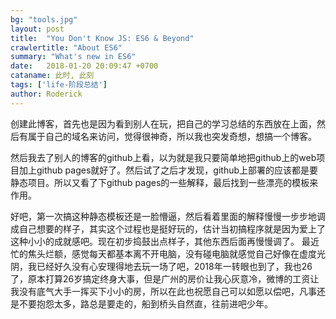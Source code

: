 ```yaml
---
bg: "tools.jpg"
layout: post
title:  "You Don't Know JS: ES6 & Beyond"
crawlertitle: "About ES6"
summary: "What's new in ES6"
date:   2018-01-20 20:09:47 +0700
cataname: 此时, 此刻
tags: ['life-阶段总结']
author: Roderick
---
```

创建此博客，首先也是因为看到别人在玩，把自己的学习总结的东西放在上面，然后有属于自己的域名来访问，觉得很神奇，所以我也突发奇想，想搞一个博客。

然后我去了别人的博客的github上看，以为就是我只要简单地把github上的web项目加上github pages就好了。然后试了之后才发现，github上部署的应该都是要静态项目。所以又看了下github pages的一些解释，最后找到一些漂亮的模板来作用。

好吧，第一次搞这种静态模板还是一脸懵逼，然后看着里面的解释慢慢一步步地调成自己想要的样子，其实这个过程也是挺好玩的，估计当初搞程序就是因为爱上了这种小小的成就感吧。现在初步捣鼓出点样子，其他东西后面再慢慢调了。
最近忙的焦头烂额，感觉每天都基本离不开电脑，没有碰电脑就感觉自己好像在虚度光阴，我已经好久没有心安理得地去玩一场了吧，2018年一转眼也到了，我也26了，原本打算26岁搞定终身大事，但是广州的房价让我心灰意冷，微博的工资让我没有底气大手一挥买下小小的房，所以在此也祝愿自己可以如愿以偿吧，凡事还是不要抱怨太多，路总是要走的，船到桥头自然直，往前进吧少年。
